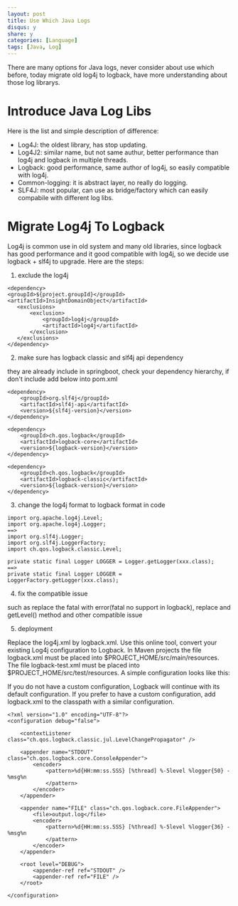 ```yaml
---
layout: post
title: Use Which Java Logs
disqus: y
share: y
categories: [Language]
tags: [Java, Log]
---
```


There are many options for Java logs, never consider about use which before, today migrate old log4j to logback, have more understanding about those log librarys.

# Introduce Java Log Libs
Here is the list and simple description of difference:
+ Log4J: the oldest library, has stop updating.
+ Log4J2: similar name, but not same authur, better performance than log4j and logback in multiple threads.
+ Logback: good performance, same author of log4j, so easily compatible with log4j.
+ Common-logging: it is abstract layer, no really do logging.
+ SLF4J: most popular, can use as bridge/factory which can easily compabile with different log libs.

# Migrate Log4j To Logback
Log4j is common use in old system and many old libraries, since logback has good performance and it good compatible with log4j, so we decide use logback + slf4j to upgrade. Here are the steps:

1) exclude the log4j

```
<dependency>
<groupId>${project.groupId}</groupId>
<artifactId>InsightDomainObject</artifactId>
   <exclusions>
       <exclusion>
           <groupId>log4j</groupId>
           <artifactId>log4j</artifactId>
       </exclusion>
   </exclusions>
</dependency>
```
 
2) make sure has logback classic and slf4j api dependency 

they are already include in springboot, check your dependency hierarchy, if don't include add below into pom.xml

```
<dependency>
    <groupId>org.slf4j</groupId>
    <artifactId>slf4j-api</artifactId>
    <version>${slf4j-version}</version>
</dependency>

<dependency>
    <groupId>ch.qos.logback</groupId>
    <artifactId>logback-core</artifactId>
    <version>${logback-version}</version>
</dependency>

<dependency>
    <groupId>ch.qos.logback</groupId>
    <artifactId>logback-classic</artifactId>
    <version>${logback-version}</version>
</dependency>
```
 
3) change the log4j format to logback format in code

```
import org.apache.log4j.Level;
import org.apache.log4j.Logger;
==>
import org.slf4j.Logger;
import org.slf4j.LoggerFactory;
import ch.qos.logback.classic.Level;
 
private static final Logger LOGGER = Logger.getLogger(xxx.class);
==>
private static final Logger LOGGER = LoggerFactory.getLogger(xxx.class);
```
 
4) fix the compatible issue

such as replace the fatal with error(fatal no support in logback), replace and getLevel() method and other compatible issue
 
5) deployment

Replace the log4j.xml by logback.xml. Use this online tool, convert your existing Log4j configuration to Logback. In Maven projects the file logback.xml must be placed into $PROJECT_HOME/src/main/resources. The file logback-test.xml must be placed into $PROJECT_HOME/src/test/resources. A simple configuration looks like this: 

If you do not have a custom configuration, Logback will continue with its default configuration. If you prefer to have a custom configuration, add logback.xml to the classpath with a similar configuration.

```
<?xml version="1.0" encoding="UTF-8"?>
<configuration debug="false">

    <contextListener class="ch.qos.logback.classic.jul.LevelChangePropagator" />

    <appender name="STDOUT" class="ch.qos.logback.core.ConsoleAppender">
        <encoder>
            <pattern>%d{HH:mm:ss.SSS} [%thread] %-5level %logger{50} - %msg%n
            </pattern>
        </encoder>
    </appender>

    <appender name="FILE" class="ch.qos.logback.core.FileAppender">
        <file>output.log</file>
        <encoder>
            <pattern>%d{HH:mm:ss.SSS} [%thread] %-5level %logger{36} - %msg%n
            </pattern>
        </encoder>
    </appender>

    <root level="DEBUG">
        <appender-ref ref="STDOUT" />
        <appender-ref ref="FILE" />
    </root>

</configuration>
```
